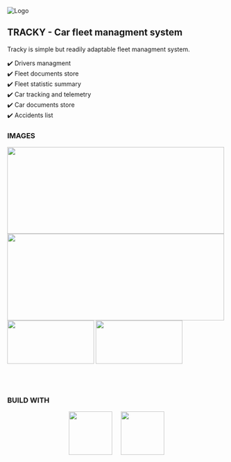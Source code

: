 ![Logo](https://i.imgur.com/jkCOetY.png "TRACKY")

## TRACKY - Car fleet managment system

Tracky is simple but readily adaptable fleet managment system.

:heavy_check_mark: Drivers managment<br/>
:heavy_check_mark: Fleet documents store<br/>
:heavy_check_mark: Fleet statistic summary<br/>
:heavy_check_mark: Car tracking and telemetry<br/>
:heavy_check_mark: Car documents store<br/>
:heavy_check_mark: Accidents list<br/>

### IMAGES

<img src="https://i.imgur.com/2rEdpGm.png" width="500" height="200"> <img src="https://i.imgur.com/PrU8ooC.png" width="500" height="200">  
 <img src="https://i.imgur.com/zQwgPvt.png" width="200" height="100"> <img src="https://i.imgur.com/0KdIf5n.png" width="200" height="100">

</br>
</br>

### BUILD WITH

<p align="center">
<img src="https://cdn.jsdelivr.net/gh/devicons/devicon/icons/django/django-original.svg" width="100"/> &nbsp;&nbsp;&nbsp; <img src="https://cdn.jsdelivr.net/gh/devicons/devicon/icons/nuxtjs/nuxtjs-original-wordmark.svg" width="100"/>
<p>
